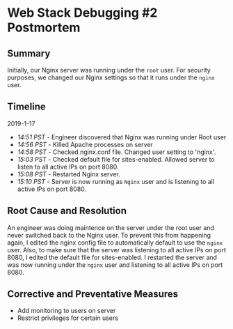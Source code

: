 # Web Stack Debugging #2 Postmortem
## Summary
Initially, our Nginx server was running under the `root` user. For security purposes, we changed our Nginx settings so that it runs under the `nginx` user.

## Timeline
2019-1-17 
* *14:51 PST* - Engineer discovered that Nginx was running under Root user
* *14:56 PST* - Killed Apache processes on server
* *14:58 PST* - Checked nginx.conf file. Changed user setting to 'nginx'.
* *15:03 PST* - Checked default file for sites-enabled. Allowed server to listen to all active IPs on port 8080.
* *15:08 PST* - Restarted Nginx server.
* *15:10 PST* - Server is now running as `Nginx` user and is listening to all active IPs on port 8080.

## Root Cause and Resolution
An engineer was doing maintence on the server under the root user and never switched back to the Nginx user. To prevent this from happening again, I edited the nginx config file to automatically default to use the `nginx` user. Also, to make sure that the server was listening to all active IPs on port 8080, I edited the default file for sites-enabled. I restarted the server and was now running under the `nginx` user and listening to all active IPs on port 8080.

## Corrective and Preventative Measures
* Add monitoring to users on server
* Restrict privileges for certain users
